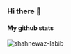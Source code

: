 ### Hi there 👋

<!--
**shahnewaz-labib/shahnewaz-labib** is a ✨ _special_ ✨ repository because its `README.md` (this file) appears on your GitHub profile.

Here are some ideas to get you started:

- 🔭 I’m currently working on ...
- 🌱 I’m currently learning ...
- 👯 I’m looking to collaborate on ...
- 🤔 I’m looking for help with ...
- 💬 Ask me about ...
- 📫 How to reach me: ...
- 😄 Pronouns: ...
- ⚡ Fun fact: ...
-->

#### My github stats
<p align="centre"> <img src="https://github-readme-stats.vercel.app/api?username=shahnewaz-labib&show_icons=true&count_private=true&theme=dark" alt="shahnewaz-labib" />

